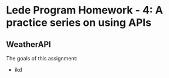 # Lede Program Homework - 4: A practice series on using APIs

## WeatherAPI
The goals of this assignment:
  -  ikd
